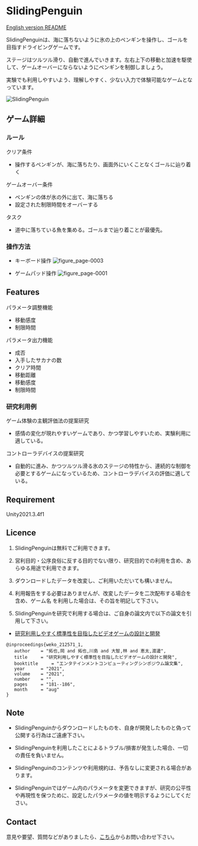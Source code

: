 # SlidingPenguin

[English version README](https://github.com/open-video-game-library/SlidingPenguin/blob/main/READMEEN.md)

SlidingPenguinは、海に落ちないように氷の上のペンギンを操作し、ゴールを目指すドライビングゲームです。

ステージはツルツル滑り、自動で進んでいきます。左右上下の移動と加速を駆使して、ゲームオーバーにならないようにペンギンを制御しましょう。

実験でも利用しやすいよう、理解しやすく、少ない入力で体験可能なゲームとなっています。

![SlidingPenguin](https://user-images.githubusercontent.com/71160720/222035563-a278f647-33f1-4d93-ba49-c4aefe5f5602.jpg)


## ゲーム詳細


### ルール

クリア条件
- 操作するペンギンが、海に落ちたり、画面外にいくことなくゴールに辿り着く

ゲームオーバー条件
- ペンギンの体が氷の外に出て、海に落ちる
- 設定された制限時間をオーバーする

タスク
- 道中に落ちている魚を集める。ゴールまで辿り着ことが最優先。



### 操作方法

- キーボード操作
![figure_page-0003](https://github.com/open-video-game-library/SlidingPenguin/assets/63552585/e6ccdd2d-61e6-41f3-bcfc-f93f52822446)


- ゲームパッド操作
![figure_page-0001](https://github.com/open-video-game-library/SlidingPenguin/assets/63552585/09d4a778-8899-4336-9d85-5fad01d06a8f)


## Features

パラメータ調整機能
- 移動感度
- 制限時間

パラメータ出力機能
- 成否
- 入手したサカナの数
- クリア時間
- 移動距離
- 移動感度
- 制限時間


### 研究利用例

ゲーム体験の主観評価法の提案研究
- 感情の変化が現れやすいゲームであり、かつ学習しやすいため、実験利用に適している。

コントローラデバイスの提案研究
- 自動的に進み、かつツルツル滑る氷のステージの特性から、連続的な制御を必要とするゲームになっているため、コントローラデバイスの評価に適している。

## Requirement

Unity2021.3.4f1


## Licence

1. SlidingPenguinは無料でご利用できます。

2. 営利目的・公序良俗に反する目的でない限り、研究目的での利用を含め、あらゆる用途で利用できます。

3. ダウンロードしたデータを改変し、ご利用いただいても構いません。

4. 利用報告をする必要はありませんが、改変したデータを二次配布する場合を含め、ゲーム名 を利用した場合は、その旨を明記して下さい。

5. SlidingPenguinを研究で利用する場合は、ご自身の論文内で以下の論文を引用して下さい。

- [研究利用しやすく標準性を目指したビデオゲームの設計と開発](http://id.nii.ac.jp/1001/00212465/)
```
@inproceedings{weko_212571_1,
   author	 = "拓也,岡 and 拓也,川島 and 大智,林 and 恵太,渡邊",
   title	 = "研究利用しやすく標準性を目指したビデオゲームの設計と開発",
   booktitle	 = "エンタテインメントコンピューティングシンポジウム論文集",
   year 	 = "2021",
   volume	 = "2021",
   number	 = "",
   pages	 = "181--186",
   month	 = "aug"
}
```


## Note

- SlidingPenguinからダウンロードしたものを、自身が開発したものと偽って公開する行為はご遠慮下さい。

- SlidingPenguinを利用したことによるトラブル/損害が発生した場合、一切の責任を負いません。

- SlidingPenguinのコンテンツや利用規約は、予告なしに変更される場合があります。

- SlidingPenguinではゲーム内のパラメータを変更できますが、研究の公平性や再現性を保つために、設定したパラメータの値を明示するようにしてください。

## Contact

意見や要望、質問などがありましたら、[こちら](https://openvideogame.cc/contact)からお問い合わせ下さい。


